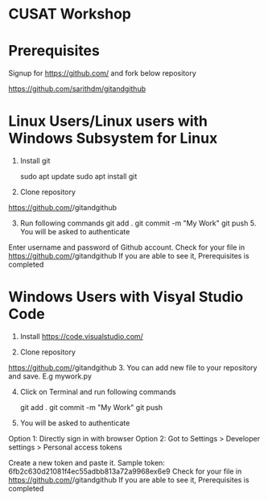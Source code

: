 # CUSAT Workshop
# Prerequisites

Signup for https://github.com/ and fork below repository 

https://github.com/sarithdm/gitandgithub 

# Linux Users/Linux users with Windows Subsystem for Linux 
1. Install git

   sudo apt update
   sudo apt install git

2.  Clone repository

https://github.com/<Your-Github-Username>/gitandgithub

3. Run following commands
    git add .                                                                                                                                                               git commit -m "My Work"                                                                                                                                                 git push                                                                                                                                                                                                                                                                                                                                     5. You will be asked to authenticate     

Enter username and password of Github account.
Check for your file in https://github.com/<Your-Github-Username>/gitandgithub                                                                                           If you are able to see it, Prerequisites is completed     



# Windows Users with Visyal Studio Code

1. Install https://code.visualstudio.com/ 

2.  Clone repository

https://github.com/<Your-Github-Username>/gitandgithub                                                                                                                                                                                                                                                                                          3. You can add new file to your repository and save. E.g mywork.py

4. Click on Terminal and run following commands

   git add .
   git commit -m "My Work" 
   git push

5. You will be asked to authenticate

Option 1: Directly sign in with browser
Option 2: Got to Settings > Developer settings > Personal access tokens

Create a new token and paste it. Sample token: 6fb2c630d21081f4ec55adbb813a72a9968ex6e9
Check for your file in https://github.com/<Your-Github-Username>/gitandgithub 
If you are able to see it, Prerequisites is completed 
